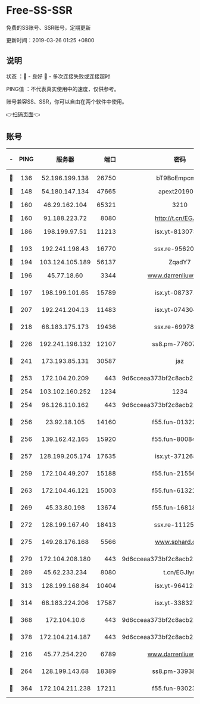 # Free-SS-SSR

免费的SS账号、SSR账号，定期更新

更新时间：2019-03-26 01:25 +0800

## 说明

状态     ：🙂 - 良好 🙁 - 多次连接失败或连接超时

PING值   ：不代表真实使用中的速度，仅供参考。

账号兼容SS、SSR，你可以自由在两个软件中使用。

👉[扫码页面](https://liesauer.github.io/Free-SS-SSR/)👈

## 账号

|-|PING|服务器|端口|密码|加密方式|区域|
|:----:|:----:|:-----:|-----:|:----:|:----:|:----:|
|🙂|136|52.196.199.138|26750|bT9BoEmpcmP7|aes-256-cfb|JP|
|🙂|148|54.180.147.134|47665|apext2019001|chacha20|KR|
|🙂|160|46.29.162.104|65321|3210|aes-256-ctr|RU|
|🙂|160|91.188.223.72|8080|http://t.cn/EGJIyrl|rc4-md5|RU|
|🙂|186|198.199.97.51|11213|isx.yt-81307363|aes-256-cfb|US|
|🙂|193|192.241.198.43|16770|ssx.re-95620121|aes-256-cfb|US|
|🙂|194|103.124.105.189|56137|ZqadY7|chacha20|CN|
|🙂|196|45.77.18.60|3344|www.darrenliuwei.com|aes-256-cfb|JP|
|🙂|197|198.199.101.65|15789|isx.yt-08737172|aes-256-cfb|US|
|🙂|207|192.241.204.13|11483|isx.yt-07430483|aes-256-cfb|US|
|🙂|218|68.183.175.173|19436|ssx.re-69978912|aes-256-cfb|US|
|🙂|226|192.241.196.132|12107|ss8.pm-77607879|aes-256-cfb|US|
|🙂|241|173.193.85.131|30587|jaz|aes-256-cfb|US|
|🙂|253|172.104.20.209|443|9d6cceaa373bf2c8acb22e60b6a58be6|aes-256-cfb|US|
|🙂|254|103.102.160.252|1234|1234|rc4-md5|JP|
|🙂|254|96.126.110.162|443|9d6cceaa373bf2c8acb22e60b6a58be6|aes-256-cfb|US|
|🙂|256|23.92.18.105|14160|f55.fun-01322575|aes-256-cfb|US|
|🙂|256|139.162.42.165|15920|f55.fun-80084282|aes-256-cfb|SG|
|🙂|257|128.199.205.174|17635|isx.yt-37126859|aes-256-cfb|SG|
|🙂|259|172.104.49.207|15188|f55.fun-21556723|aes-256-cfb|SG|
|🙂|263|172.104.46.121|15003|f55.fun-61321984|aes-256-cfb|SG|
|🙂|269|45.33.80.198|13674|f55.fun-16818858|aes-256-cfb|US|
|🙂|272|128.199.167.40|18413|ssx.re-11125566|aes-256-cfb|SG|
|🙂|275|149.28.176.168|5566|www.sphard.com|aes-256-cfb|AU|
|🙂|279|172.104.208.180|443|9d6cceaa373bf2c8acb22e60b6a58be6|aes-256-cfb|US|
|🙂|289|45.62.233.234|8080|t.cn/EGJIyrl|rc4-md5|CA|
|🙂|313|128.199.168.84|10404|isx.yt-96412593|aes-256-cfb|SG|
|🙂|314|68.183.224.206|17587|isx.yt-33832783|aes-256-cfb|SG|
|🙂|368|172.104.10.6|443|9d6cceaa373bf2c8acb22e60b6a58be6|aes-256-cfb|US|
|🙂|378|172.104.214.187|443|9d6cceaa373bf2c8acb22e60b6a58be6|aes-256-cfb|US|
|🙂|216|45.77.254.220|6789|www.darrenliuwei.com|aes-256-cfb|SG|
|🙂|264|128.199.143.68|18389|ss8.pm-33938074|aes-256-cfb|SG|
|🙂|364|172.104.211.238|17211|f55.fun-93023249|aes-256-cfb|US|
